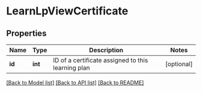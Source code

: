 # LearnLpViewCertificate

## Properties
Name | Type | Description | Notes
------------ | ------------- | ------------- | -------------
**id** | **int** | ID of a certificate assigned to this learning plan | [optional] 

[[Back to Model list]](../README.md#documentation-for-models) [[Back to API list]](../README.md#documentation-for-api-endpoints) [[Back to README]](../README.md)


